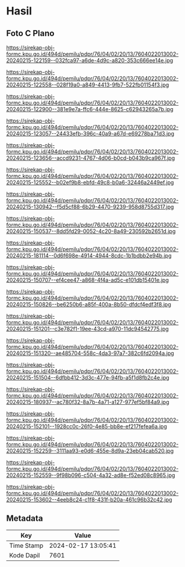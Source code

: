 # Hasil

## Foto C Plano

https://sirekap-obj-formc.kpu.go.id/494d/pemilu/pdpr/76/04/02/20/13/7604022013002-20240215-122159--032fca97-a6de-4d9c-a820-353c666ee14e.jpg

https://sirekap-obj-formc.kpu.go.id/494d/pemilu/pdpr/76/04/02/20/13/7604022013002-20240215-122558--028f19a0-a849-4413-9fb7-522fb01154f3.jpg

https://sirekap-obj-formc.kpu.go.id/494d/pemilu/pdpr/76/04/02/20/13/7604022013002-20240215-122900--381e9e7a-ffc6-444e-8625-c62943265a7b.jpg

https://sirekap-obj-formc.kpu.go.id/494d/pemilu/pdpr/76/04/02/20/13/7604022013002-20240215-123057--24433efb-396c-40a9-a67d-e69278ba71d3.jpg

https://sirekap-obj-formc.kpu.go.id/494d/pemilu/pdpr/76/04/02/20/13/7604022013002-20240215-123656--accd9231-4767-4d06-b0cd-b043b9ca967f.jpg

https://sirekap-obj-formc.kpu.go.id/494d/pemilu/pdpr/76/04/02/20/13/7604022013002-20240215-125552--b02ef9b8-ebfd-49c8-b0a6-32446a2449ef.jpg

https://sirekap-obj-formc.kpu.go.id/494d/pemilu/pdpr/76/04/02/20/13/7604022013002-20240215-130942--f5d5cf88-6b29-4470-9239-958d8755d317.jpg

https://sirekap-obj-formc.kpu.go.id/494d/pemilu/pdpr/76/04/02/20/13/7604022013002-20240215-150537--8dd5fd29-0052-4c20-8a49-230592b2651d.jpg

https://sirekap-obj-formc.kpu.go.id/494d/pemilu/pdpr/76/04/02/20/13/7604022013002-20240215-181114--0d6f698e-4914-4944-8cdc-1b1bdbb2e94b.jpg

https://sirekap-obj-formc.kpu.go.id/494d/pemilu/pdpr/76/04/02/20/13/7604022013002-20240215-150707--ef4cee47-a868-4f4a-ad5c-e101db15401e.jpg

https://sirekap-obj-formc.kpu.go.id/494d/pemilu/pdpr/76/04/02/20/13/7604022013002-20240215-150826--be6250b6-a85f-400a-8b50-dfdcf4edf3f8.jpg

https://sirekap-obj-formc.kpu.go.id/494d/pemilu/pdpr/76/04/02/20/13/7604022013002-20240215-151201--c3e782f1-19ee-43cd-a970-11dc94542775.jpg

https://sirekap-obj-formc.kpu.go.id/494d/pemilu/pdpr/76/04/02/20/13/7604022013002-20240215-151320--ae485704-558c-4da3-97a7-382c6fd2094a.jpg

https://sirekap-obj-formc.kpu.go.id/494d/pemilu/pdpr/76/04/02/20/13/7604022013002-20240215-151504--6dfbb412-3d3c-477e-94fb-a5f1d8fb2c4e.jpg

https://sirekap-obj-formc.kpu.go.id/494d/pemilu/pdpr/76/04/02/20/13/7604022013002-20240215-180937--ac780f32-8a7b-4a71-a127-977ef5bf84a9.jpg

https://sirekap-obj-formc.kpu.go.id/494d/pemilu/pdpr/76/04/02/20/13/7604022013002-20240215-152101--1928cc0c-26f0-4e85-bb8e-ef217fefea6a.jpg

https://sirekap-obj-formc.kpu.go.id/494d/pemilu/pdpr/76/04/02/20/13/7604022013002-20240215-152259--3111aa93-e0d6-455e-8d9a-23eb04cab520.jpg

https://sirekap-obj-formc.kpu.go.id/494d/pemilu/pdpr/76/04/02/20/13/7604022013002-20240215-152559--9f98b096-c504-4a32-ad8e-f52ed08c8965.jpg

https://sirekap-obj-formc.kpu.go.id/494d/pemilu/pdpr/76/04/02/20/13/7604022013002-20240215-153602--4eeb8c24-c1f8-431f-b20a-461c96b32c42.jpg


## Metadata

| Key        | Value               |
| ---------- | ------------------- |
| Time Stamp | 2024-02-17 13:05:41 |
| Kode Dapil | 7601                |



